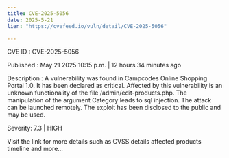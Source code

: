 ```yaml
---
title: CVE-2025-5056
date: 2025-5-21
lien: "https://cvefeed.io/vuln/detail/CVE-2025-5056"

---
```


CVE ID : CVE-2025-5056

Published :  May 21
2025
10:15 p.m. | 12 hours
34 minutes ago

Description : A vulnerability was found in Campcodes Online Shopping Portal 1.0. It has been declared as critical. Affected by this vulnerability is an unknown functionality of the file /admin/edit-products.php. The manipulation of the argument Category leads to sql injection. The attack can be launched remotely. The exploit has been disclosed to the public and may be used.

Severity: 7.3 | HIGH

Visit the link for more details
such as CVSS details
affected products
timeline
and more...
